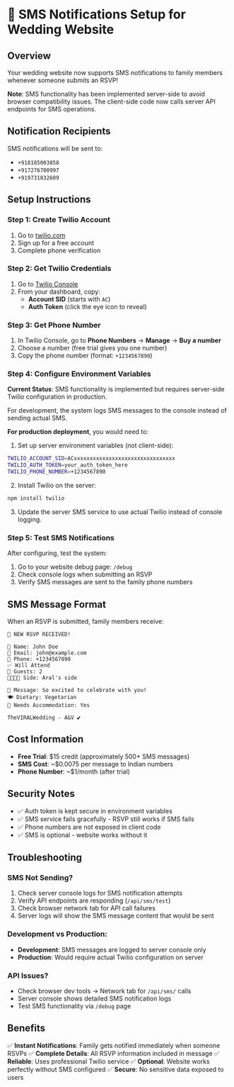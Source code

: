 # 📱 SMS Notifications Setup for Wedding Website

## Overview
Your wedding website now supports SMS notifications to family members whenever someone submits an RSVP!

**Note**: SMS functionality has been implemented server-side to avoid browser compatibility issues. The client-side code now calls server API endpoints for SMS operations.

## Notification Recipients
SMS notifications will be sent to:
- `+918105003858`
- `+917276700997` 
- `+919731832609`

## Setup Instructions

### Step 1: Create Twilio Account
1. Go to [twilio.com](https://www.twilio.com)
2. Sign up for a free account
3. Complete phone verification

### Step 2: Get Twilio Credentials
1. Go to [Twilio Console](https://console.twilio.com)
2. From your dashboard, copy:
   - **Account SID** (starts with `AC`)
   - **Auth Token** (click the eye icon to reveal)

### Step 3: Get Phone Number
1. In Twilio Console, go to **Phone Numbers** → **Manage** → **Buy a number**
2. Choose a number (free trial gives you one number)
3. Copy the phone number (format: `+1234567890`)

### Step 4: Configure Environment Variables

**Current Status**: SMS functionality is implemented but requires server-side Twilio configuration in production.

For development, the system logs SMS messages to the console instead of sending actual SMS.

**For production deployment**, you would need to:

1. Set up server environment variables (not client-side):
```bash
TWILIO_ACCOUNT_SID=ACxxxxxxxxxxxxxxxxxxxxxxxxxxxxxxxx
TWILIO_AUTH_TOKEN=your_auth_token_here
TWILIO_PHONE_NUMBER=+1234567890
```

2. Install Twilio on the server:
```bash
npm install twilio
```

3. Update the server SMS service to use actual Twilio instead of console logging.

### Step 5: Test SMS Notifications

After configuring, test the system:
1. Go to your website debug page: `/debug`
2. Check console logs when submitting an RSVP
3. Verify SMS messages are sent to the family phone numbers

## SMS Message Format

When an RSVP is submitted, family members receive:

```
🎉 NEW RSVP RECEIVED! 

👤 Name: John Doe
📧 Email: john@example.com
📱 Phone: +1234567890
✅ Will Attend
👥 Guests: 2
👨‍👩‍👧‍👦 Side: Aral's side

💬 Message: So excited to celebrate with you!
🍽️ Dietary: Vegetarian
🏨 Needs Accommodation: Yes

TheVIRALWedding - A&V 💕
```

## Cost Information

- **Free Trial**: $15 credit (approximately 500+ SMS messages)
- **SMS Cost**: ~$0.0075 per message to Indian numbers
- **Phone Number**: ~$1/month (after trial)

## Security Notes

- ✅ Auth token is kept secure in environment variables
- ✅ SMS service fails gracefully - RSVP still works if SMS fails
- ✅ Phone numbers are not exposed in client code
- ✅ SMS is optional - website works without it

## Troubleshooting

### SMS Not Sending?
1. Check server console logs for SMS notification attempts
2. Verify API endpoints are responding (`/api/sms/test`)
3. Check browser network tab for API call failures
4. Server logs will show the SMS message content that would be sent

### Development vs Production:
- **Development**: SMS messages are logged to server console only
- **Production**: Would require actual Twilio configuration on server

### API Issues?
- Check browser dev tools → Network tab for `/api/sms/` calls
- Server console shows detailed SMS notification logs
- Test SMS functionality via `/debug` page

## Benefits

✅ **Instant Notifications**: Family gets notified immediately when someone RSVPs
✅ **Complete Details**: All RSVP information included in message
✅ **Reliable**: Uses professional Twilio service
✅ **Optional**: Website works perfectly without SMS configured
✅ **Secure**: No sensitive data exposed to users
